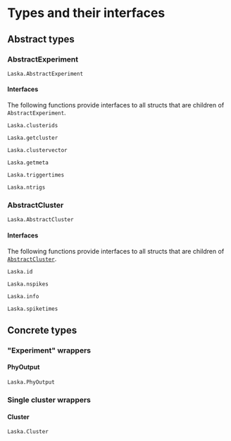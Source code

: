 # Types and their interfaces

## Abstract types

### AbstractExperiment

```@docs
Laska.AbstractExperiment
```

#### Interfaces

The following functions provide interfaces to all structs that are children of `AbstractExperiment`.

```@docs
Laska.clusterids
```

```@docs
Laska.getcluster
```

```@docs
Laska.clustervector
```

```@docs
Laska.getmeta
```

```@docs
Laska.triggertimes
```

```@docs
Laska.ntrigs
```

### AbstractCluster

```@docs
Laska.AbstractCluster
```

#### Interfaces

The following functions provide interfaces to all structs that are children of [`AbstractCluster`](@ref).

```@docs
Laska.id
```

```@docs
Laska.nspikes
```

```@docs
Laska.info
```

```@docs
Laska.spiketimes
```
## Concrete types

### "Experiment" wrappers

#### PhyOutput

```@docs
Laska.PhyOutput
```

### Single cluster wrappers

#### Cluster

```@docs
Laska.Cluster
```
